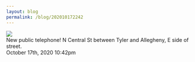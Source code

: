 ```yaml
---
layout: blog
permalink: /blog/202010172242
---
```


<img src="/blog/images/632291078159106049.jpg"/>
<div class="caption">New public telephone! N Central St between Tyler and Allegheny, E side of street.<br/>

 </div>

<div id="footer">
<span id="timestamp"> October 17th, 2020 10:42pm </span>
</div>
